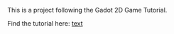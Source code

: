 This is a project following the Gadot 2D Game Tutorial.

Find the tutorial here: [text](https://docs.godotengine.org/en/stable/getting_started/first_2d_game/index.html)
